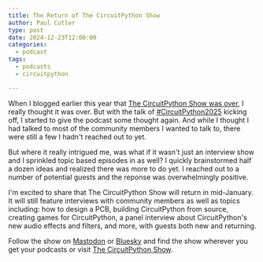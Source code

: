 ```yaml
---
title: The Return of The CircuitPython Show
author: Paul Cutler
type: post
date: 2024-12-23T12:00:00
categories:
  - podcast
tags:
  - podcasts
  - circuitpython

---
```


When I blogged earlier this year that [The CircuitPython Show was over](https://www.paulcutler.org/posts/2024/07/one-door-closes-another-one-opens/), I really thought it was over.  But with the talk of [#CircuitPython2025](https://blog.adafruit.com/2024/12/20/circuitpython-in-2025-circuitpython2025-python-circuitpython/) kicking off, I started to give the podcast some thought again.  And while I thought I had talked to most of the community members I wanted to talk to, there were still a few I hadn't reached out to yet.  

But where it really intrigued me, was what if it wasn't just an interview show and I sprinkled topic based episodes in as well?  I quickly brainstormed half a dozen ideas and realized there was more to do yet.  I reached out to a number of potential guests and the reponse was overwhelmingly positive.

I'm excited to share that The CircuitPython Show will return in mid-January.  It will still feature interviews with community members as well as topics including: how to design a PCB, building CircuitPython from source, creating games for CircuitPython, a panel interview about CircuitPython's new audio effects and filters, and more, with guests both new and returning.

Follow the show on [Mastodon](https://www.circuitpythonshow.com/@circuitpythonshow/follow) or [Bluesky](https://bsky.app/profile/circuitpythonshow.com) and find the show wherever you get your podcasts or visit [The CircuitPython Show](https://www.circuitpythonshow.com).

